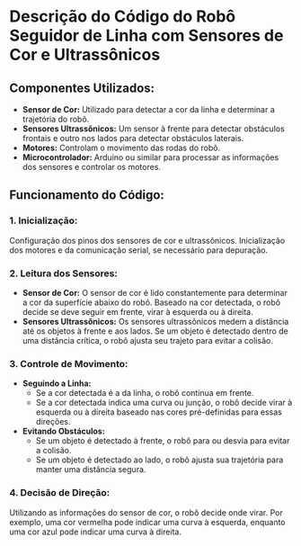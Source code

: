 <body>
    <h1>Descrição do Código do Robô Seguidor de Linha com Sensores de Cor e Ultrassônicos</h1>

<h2>Componentes Utilizados:</h2>
    <ul>
        <li><strong>Sensor de Cor:</strong> Utilizado para detectar a cor da linha e determinar a trajetória do robô.</li>
        <li><strong>Sensores Ultrassônicos:</strong> Um sensor à frente para detectar obstáculos frontais e outro nos lados para detectar obstáculos laterais.</li>
        <li><strong>Motores:</strong> Controlam o movimento das rodas do robô.</li>
        <li><strong>Microcontrolador:</strong> Arduino ou similar para processar as informações dos sensores e controlar os motores.</li>
    </ul>

<h2>Funcionamento do Código:</h2>
    <h3>1. Inicialização:</h3>
    <p>Configuração dos pinos dos sensores de cor e ultrassônicos. Inicialização dos motores e da comunicação serial, se necessário para depuração.</p>

<h3>2. Leitura dos Sensores:</h3>
    <ul>
        <li><strong>Sensor de Cor:</strong> O sensor de cor é lido constantemente para determinar a cor da superfície abaixo do robô. Baseado na cor detectada, o robô decide se deve seguir em frente, virar à esquerda ou à direita.</li>
        <li><strong>Sensores Ultrassônicos:</strong> Os sensores ultrassônicos medem a distância até os objetos à frente e aos lados. Se um objeto é detectado dentro de uma distância crítica, o robô ajusta seu trajeto para evitar a colisão.</li>
    </ul>

 <h3>3. Controle de Movimento:</h3>
    <ul>
        <li><strong>Seguindo a Linha:</strong>
            <ul>
                <li>Se a cor detectada é a da linha, o robô continua em frente.</li>
                <li>Se a cor detectada indica uma curva ou junção, o robô decide virar à esquerda ou à direita baseado nas cores pré-definidas para essas direções.</li>
            </ul>
        </li>
        <li><strong>Evitando Obstáculos:</strong>
            <ul>
                <li>Se um objeto é detectado à frente, o robô para ou desvia para evitar a colisão.</li>
                <li>Se um objeto é detectado ao lado, o robô ajusta sua trajetória para manter uma distância segura.</li>
            </ul>
        </li>
    </ul>

<h3>4. Decisão de Direção:</h3>
    <p>Utilizando as informações do sensor de cor, o robô decide onde virar. Por exemplo, uma cor vermelha pode indicar uma curva à esquerda, enquanto uma cor azul pode indicar uma curva à direita.</p>
    </body>
</html>
